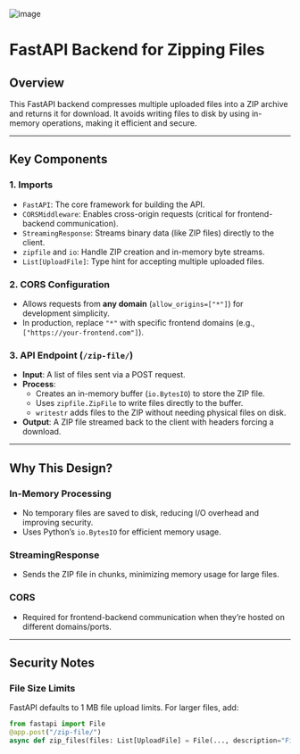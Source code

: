 ![image](https://github.com/user-attachments/assets/cbc5d48e-7585-43a0-8d43-52e4b0460153)

# FastAPI Backend for Zipping Files

## Overview
This FastAPI backend compresses multiple uploaded files into a ZIP archive and returns it for download. It avoids writing files to disk by using in-memory operations, making it efficient and secure.

---

## Key Components

### 1. Imports
- `FastAPI`: The core framework for building the API.
- `CORSMiddleware`: Enables cross-origin requests (critical for frontend-backend communication).
- `StreamingResponse`: Streams binary data (like ZIP files) directly to the client.
- `zipfile` and `io`: Handle ZIP creation and in-memory byte streams.
- `List[UploadFile]`: Type hint for accepting multiple uploaded files.

### 2. CORS Configuration
- Allows requests from **any domain** (`allow_origins=["*"]`) for development simplicity.
- In production, replace `"*"` with specific frontend domains (e.g., `["https://your-frontend.com"]`).

### 3. API Endpoint (`/zip-file/`)
- **Input**: A list of files sent via a POST request.
- **Process**:
  - Creates an in-memory buffer (`io.BytesIO`) to store the ZIP file.
  - Uses `zipfile.ZipFile` to write files directly to the buffer.
  - `writestr` adds files to the ZIP without needing physical files on disk.
- **Output**: A ZIP file streamed back to the client with headers forcing a download.

---

## Why This Design?

### In-Memory Processing
- No temporary files are saved to disk, reducing I/O overhead and improving security.
- Uses Python’s `io.BytesIO` for efficient memory usage.

### StreamingResponse
- Sends the ZIP file in chunks, minimizing memory usage for large files.

### CORS
- Required for frontend-backend communication when they’re hosted on different domains/ports.

---

## Security Notes

### File Size Limits
FastAPI defaults to 1 MB file upload limits. For larger files, add:
```python
from fastapi import File
@app.post("/zip-file/")
async def zip_files(files: List[UploadFile] = File(..., description="Files", max_size=100_000_000)):  # 100 MB
